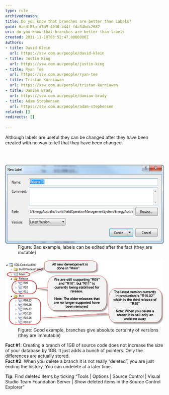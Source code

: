 ```yaml
---
type: rule
archivedreason: 
title: Do you know that branches are better than Labels?
guid: 6acdf85a-d7d9-4030-b44f-fda34bdc2682
uri: do-you-know-that-branches-are-better-than-labels
created: 2011-11-18T03:52:47.0000000Z
authors:
- title: David Klein
  url: https://ssw.com.au/people/david-klein
- title: Justin King
  url: https://ssw.com.au/people/justin-king
- title: Ryan Tee
  url: https://ssw.com.au/people/ryan-tee
- title: Tristan Kurniawan
  url: https://ssw.com.au/people/tristan-kurniawan
- title: Damian Brady
  url: https://ssw.com.au/people/damian-brady
- title: Adam Stephensen
  url: https://ssw.com.au/people/adam-stephensen
related: []
redirects: []

---
```



<p>Although labels are useful they can be changed after they have been created with no way to tell that they have been changed. </p>
<br><excerpt class='endintro'></excerpt><br>
<dl class="image"><dt><img width="603" height="249" border="0" src="TFSLabel.png" alt="" style="width:603px;height:249px;" /></dt>
<dd>Figure: Bad example, labels can be edited after the fact (they are mutable)</dd></dl>
<dl class="image"><dt><img border="0" src="tfslabe2.jpg" alt="" /></dt>
<dd>Figure: Good example, branches give absolute certainty of versions (they are immutable)</dd></dl>
<p><b>Fact #1</b>: Creating a branch of 1GB of source code does not increase the size of your database by 1GB. It just adds a bunch of pointers. Only the differences are actually stored. <br><b>Fact #2</b>: When you delete a branch it is not really “deleted”, you are just ending the history. You can undelete at a later time. </p>
<p><b>Tip</b>: Find deleted items by ticking “Tools | Options | Source Control | Visual Studio Team Foundation Server | Show deleted items in the Source Control Explorer”</p>


